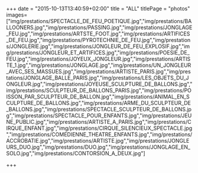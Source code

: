 +++
date = "2015-10-13T13:40:59+02:00"
title = "ALL"
titlePage = "photos"
images=["img/prestations/SPECTACLE_DE_FEU_POETIQUE.jpg","img/prestations/BALLOONERS.jpg","img/prestations/PASSING.jpg","img/prestations/JONGLAGE_FEU.jpg","img/prestations/ARTSTE_FOOT.jpg","img/prestations/ARTIFICES_DE_FEU.jpg","img/prestations/PYROTECHNIE_DE_FEU.jpg","img/prestations/JONGLERIE.jpg","img/prestations/JONGLEUR_DE_FEU_EXPLOSIF.jpg","img/prestations/JONGLEUR_ET_ARTIFICES.jpg","img/prestations/POESIE_DE_FEU.jpg","img/prestations/JOYEUX_JONGLEUR.jpg","img/prestations/ARTISTE_1.jpg","img/prestations/JONGLAGE.jpg","img/prestations/UN_JONGLEUR_AVEC_SES_MASSUES.jpg","img/prestations/ARTISTE_PARIS.jpg","img/prestations/JONGLAGE_BALLE_PARIS.jpg","img/prestations/LES_OBJETS_DU_JONGLEUR.jpg","img/prestations/JOYEUSE_SCULPTURE_DE_BALLONS.jpg","img/prestations/SCULPTEUR_DE_BALLONS_PARIS.jpg","img/prestations/POISSON_PAR_SCULPTEUR_DE_BALLON.jpg","img/prestations/ANIMAL_EN_SCULPTURE_DE_BALLONS.jpg","img/prestations/ARME_DU_SCULPTEUR_DE_BALLONS.jpg","img/prestations/SPECTACLE_SCULPTEUR_DE_BALLONS.jpg","img/prestations/SPECTACLE_POUR_ENFANTS.jpg","img/prestations/JEUNE_PUBLIC.jpg","img/prestations/ARTISTE_A_PARIS.jpg","img/prestations/CIRQUE_ENFANT.jpg","img/prestations/CIRQUE_SILENCIEUX_SPECTACLE.jpg","img/prestations/COMEDIENNE_THEATRE_ENFANTS.jpg","img/prestations/ACCROBATIE.jpg","img/prestations/ARTISTE.jpg","img/prestations/JONGLEURS_DUO.jpg","img/prestations/DUO.jpg","img/prestations/JONGLAGE_EN_SOLO.jpg","img/prestations/CONTORSION_A_DEUX.jpg"]

+++

